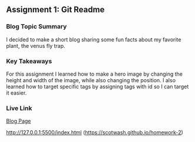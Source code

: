 
## Assignment 1: Git Readme

### Blog Topic Summary

I decided to make a short blog sharing some fun facts about my favorite plant, the venus fly trap. 

### Key Takeaways

For this assignment I learned how to make a hero image by changing the height and width of the image, while also changing the position. I also learned how to target specific tags by assigning tags with id so I can target it easier. 
### Live Link

[Blog Page](https://{username}.github.io/{reponame}/homework-2)

http://127.0.0.1:5500/index.html (https://scotwash.github.io/homework-2)

